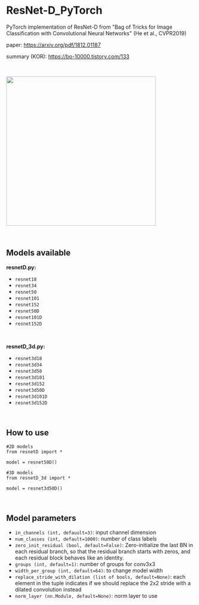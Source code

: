 # ResNet-D_PyTorch
PyTorch implementation of ResNet-D from "Bag of Tricks for Image Classification with Convolutional Neural Networks" (He et al., CVPR2019) 

paper: https://arxiv.org/pdf/1812.01187

summary (KOR): https://bo-10000.tistory.com/133

</br>

<img src="https://img1.daumcdn.net/thumb/R1280x0/?scode=mtistory2&fname=https%3A%2F%2Fblog.kakaocdn.net%2Fdn%2FceLiVZ%2FbtrDZItgCfy%2FyFb3QyfZOAhSIDOm1VK0U1%2Fimg.png" height="400px"></img>

</br>

## Models available
**resnetD.py:**
- `resnet18`
- `resnet34`
- `resnet50`
- `resnet101`
- `resnet152`
- `resnet50D`
- `resnet101D`
- `resnet152D`

</br>

**resnetD_3d.py:**
- `resnet3d18`
- `resnet3d34`
- `resnet3d50`
- `resnet3d101`
- `resnet3d152`
- `resnet3d50D`
- `resnet3d101D`
- `resnet3d152D`

</br>

## How to use
```
#2D models
from resnetD import *

model = resnet50D()

#3D models
from resnetD_3d import *

model = resnet3d50D()
```

</br>

## Model parameters
- `in_channels (int, defauult=3)`: input channel dimension
- `num_classes (int, default=1000)`: number of class labels
- `zero_init_residual (bool, default=False)`: Zero-initialize the last BN in each residual branch, so that the residual branch starts with zeros, and each residual block behaves like an identity.
- `groups (int, default=1)`: number of groups for conv3x3
- `width_per_group (int, default=64)`: to change model width
- `replace_stride_with_dilation (list of bools, default=None)`: each element in the tuple indicates if we should replace the 2x2 stride with a dilated convolution instead
- `norm_layer (nn.Module, default=None)`: norm layer to use

